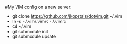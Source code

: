 #My VIM config
on a new server:

* git clone https://github.com/jkopstals/dotvim.git ~/.vim
* ln -s ~/.vim/.vimrc ~/.vimrc
* cd ~/.vim
* git submodule init
* git submodule update
